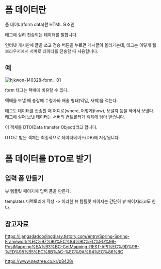 폼 데이터란 
===

폼 데이터(form data)란 HTML 요소인 <form>태그에 실려 전송되는 데이터를 말합니다.

인터넷 게시판에 글을 쓰고 전송 버튼을 누르면 게시글이 올라가는데, <form> 태그는 이렇게 웹 브라우저에서 서버로 데이터를 전송할 때 사용합니다.

예
----

![hjkwon-140328-form_-01](https://github.com/kmh0128/SpringBoot/assets/100178951/456a6d7f-cb9f-4513-9250-97ebfb7d6465)

form 태그는 택배에 비유할 수 있다.

택배를 보낼 때 송장에 수령자와 배송 형태(익일, 새벽)을 적는다.

<form> 태그도 데이터를 전송할 때 어디로(where, 어떻게(how), 보낼지 등을 적어서 보낸다.

<form>태그에 실어 보낸 데이터는 서버의 컨트롤러가 객체에 담아 받습니다.

이 객체를 DTO(Data transfer Object)라고 합니다.

DTO로 받은 객체는 최종적으로 데이터베이스(DB)에 저장됩니다.


폼 데이터를 DTO로 받기
===

입력 폼 만들기
---

뷰 템플릿 페이지에 입력 폼을 만든다.

templates 디렉토리에 작성 -> 이러한 뷰 템플릿 페이지는 간단히 뷰 페이지라고도 한다.






참고자료
---

https://jjangadadcodingdiary.tistory.com/entry/Spring-Spring-Framework%EC%97%90%EC%84%9C%EC%9D%98-PostMapping%EA%B3%BC-GetMapping-REST-API%EC%9D%98-%ED%95%B5%EC%8B%AC-%EC%9A%94%EC%86%8C

https://www.nextree.co.kr/p8428/

